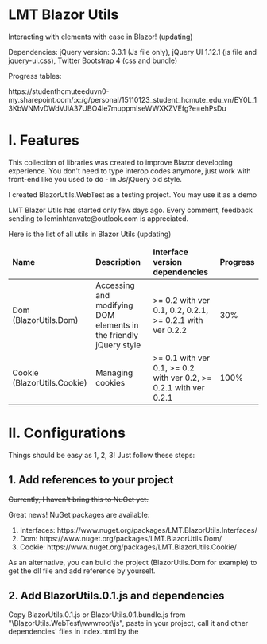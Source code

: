 # LMT Blazor Utils
Interacting with elements with ease in Blazor! (updating)

<p>Dependencies: jQuery version: 3.3.1 (Js file only), jQuery UI 1.12.1 (js file and jquery-ui.css), Twitter Bootstrap 4 (css and bundle)</p>
<p>Progress tables: </p>
<p> https://studenthcmuteeduvn0-my.sharepoint.com/:x:/g/personal/15110123_student_hcmute_edu_vn/EY0L_13KbWNMvDWdVJiA37UBO4Ie7muppmIseWWXKZVEfg?e=ehPsDu</p>

<h1>I. Features</h1>

<p>This collection of libraries was created to improve Blazor developing experience. You don't need to type interop codes anymore, just work with front-end like you used to do - in Js/jQuery old style.</p>

<p>I created BlazorUtils.WebTest as a testing project. You may use it as a demo</p>

<p>LMT Blazor Utils has started only few days ago. Every comment, feedback sending to leminhtanvatc@outlook.com is appreciated.</p>
<p>Here is the list of all utils in Blazor Utils (updating)</p>

<table>
<thead>
  <tr>
    <td><b>Name</b></td>
    <td><b>Description</b></td>
    <td><b>Interface version dependencies</b></td>
    <td><b>Progress</b></td>
  </tr>
  </thead>
  <tbody>
    <tr>
      <td>Dom (BlazorUtils.Dom)</td>
      <td>Accessing and modifying DOM elements in the friendly jQuery style</td>
      <td>>= 0.2 with ver 0.1, 0.2, 0.2.1, >= 0.2.1 with ver 0.2.2</td>
      <td>30%</td>
    </tr>
        <tr>
      <td>Cookie (BlazorUtils.Cookie)</td>
      <td>Managing cookies</td>
      <td>>= 0.1 with ver 0.1, >= 0.2 with ver 0.2, >= 0.2.1 with ver 0.2.1</td>
      <td>100%</td>
    </tr>
    </tody>
</table>

<h1>II. Configurations</h1>
Things should be easy as 1, 2, 3! Just follow these steps: 
<h2>1. Add references to your project</h2>
<p><del>Currently, I haven't bring this to NuGet yet.</del></p>
<p>Great news! NuGet packages are available: </p>
<ol>
  <li>Interfaces: https://www.nuget.org/packages/LMT.BlazorUtils.Interfaces/</li>
  <li>Dom: https://www.nuget.org/packages/LMT.BlazorUtils.Dom/</li>
  <li>Cookie: https://www.nuget.org/packages/LMT.BlazorUtils.Cookie/</li>
  </ol>
<p>As an alternative, you can build the project (BlazorUtils.Dom for example) to get the dll file and add reference by yourself.</p>

<h2>2. Add BlazorUtils.0.1.js and dependencies</h2>
<p>Copy BlazorUtils.0.1.js or BlazorUtils.0.1.bundle.js from "\BlazorUtils.WebTest\wwwroot\js", paste in your project, call it and other dependencies' files in index.html by the <script> and <link> tags.</p>
<p>With BlazorUtils.Dom, the result should be similar to this: </p>

```
<link href="css/jquery-ui.css" rel="stylesheet"/>
<link href="css/bootstrap.min.css" rel="stylesheet"/>
<script type="text/javascript" src="js/jquery-3.3.1.min.js"></script>
<script type="text/javascript" src="js/jquery-ui.min.js"></script>
<script type="text/javascript" src="js/bootstrap.bundle.min.js"></script>
<script type="text/javascript" src="js/BlazorUtils.0.1.js"></script>
```
Or using Blazor Utils bundled version (recommended):

```
<script type="text/javascript" src="js/jquery-3.3.1.min.js"></script>
<script type="text/javascript" src="js/BlazorUtils.0.1.bundle.js"></script>
```

<p>If you only use BlazorUtils.Cookie: </p>

```
<script type="text/javascript" src="js/BlazorUtils.0.1.js"></script>
```

<h2>3. Add these lines to _ViewImports.cshtml</h2>

```
@using static BlazorUtils.Dom.DomUtil
@using static BlazorUtils.Cookie.Cookies
@using BlazorUtils.Interfaces.EventArgs
```

<p>This will help you call my API faster, without calling DomUtil, Cookies over and over again.</p>
